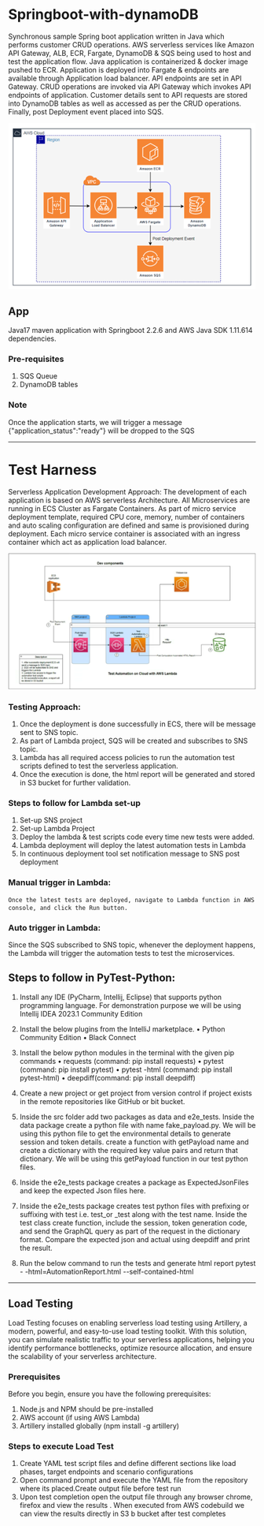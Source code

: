 # Springboot-with-dynamoDB
Synchronous sample Spring boot application written in Java which performs customer CRUD operations. AWS serverless services like Amazon API Gateway, ALB, ECR, Fargate, DynamoDB & SQS being used to host and test the application flow.
Java application is containerized & docker image pushed to ECR. Application is deployed into Fargate & endpoints are available through Application load balancer. API endpoints are set in API Gateway. CRUD operations are invoked via API Gateway which invokes API endpoints of application. Customer details sent to API requests are stored into DynamoDB tables as well as accessed as per the CRUD operations. Finally, post Deployment event placed into SQS.

![customer_crud_app.png](doc%2Fcustomer_crud_app.png)

## App
Java17 maven application with Springboot 2.2.6 and AWS Java SDK 1.11.614 dependencies.

### Pre-requisites
1) SQS Queue
2) DynamoDB tables

### Note
Once the application starts, we will trigger a message {"application_status":"ready"} will be dropped to the SQS

_________________________________________________________________________________________________________
# Test Harness 
Serverless Application Development Approach:
The development of each application is based on AWS serverless Architecture. All Microservices are running in ECS Cluster as Fargate Containers. As part of micro service deployment template, required CPU core, memory, number of containers and auto scaling configuration are defined and same is provisioned during deployment. Each micro service container is associated with an ingress container which act as application load balancer.

![AWS_Lambda.png](doc%2FAWS_Lambda.png)

### Testing Approach:
1. Once the deployment is done successfully in ECS, there will be message sent to SNS topic. 
2. As part of Lambda project, SQS will be created and subscribes to SNS topic. 
3. Lambda has all required access policies to run the automation test scripts defined to test the serverless application. 
4. Once the execution is done, the html report will be generated and stored in S3 bucket for further validation. 

### Steps to follow for Lambda set-up
1.	Set-up SNS project
2.	Set-up Lambda Project
3.	Deploy the lambda & test scripts code every time new tests were added.
4.	Lambda deployment will deploy the latest automation tests in Lambda
5.	In continuous deployment tool set notification message to SNS post deployment

### Manual trigger in Lambda: 
    Once the latest tests are deployed, navigate to Lambda function in AWS console, and click the Run button.
### Auto trigger in Lambda: 
Since the SQS subscribed to SNS topic, whenever the deployment happens, the Lambda will trigger the automation tests to test the microservices. 

## Steps to follow in PyTest-Python:
1. Install any IDE (PyCharm, Intellij, Eclipse) that supports python programming language. For demonstration purpose we will be using Intellij IDEA 2023.1 Community Edition

2. Install the below plugins from the IntelliJ marketplace.
    •	Python Community Edition 
    •	Black Connect

3. Install the below python modules in the terminal with the given pip commands
    •	requests (command: pip install requests)
    •	pytest (command: pip install pytest)
    •	pytest -html (command: pip install pytest-html)
    •	deepdiff(command: pip install deepdiff)

4. Create a new project or get project from version control if project exists in the remote repositories like GitHub or bit bucket.

5. Inside the src folder add two packages as data and e2e_tests. Inside the data package create a python file with name fake_payload.py. We will be using this python file to get the environmental details to generate session and token details. create a function with getPayload name and create a dictionary with the required key value pairs and return that dictionary. We will be using this getPayload function in our test python files.

6. Inside the e2e_tests package creates a package as ExpectedJsonFiles and keep the expected Json files here.

7. Inside the e2e_tests package creates test python files with prefixing or suffixing with test i.e. test_or _test along with the test name. Inside the test class create function, include the session, token generation code, and send the GraphQL query as part of the request in the dictionary format. Compare the expected json and actual using deepdiff and print the result.
   
8. Run the below command to run the tests and generate html report
    pytest - -html=AutomationReport.html  --self-contained-html      

_________________________________________________________________________________________________________

## Load Testing

Load Testing focuses on enabling serverless load testing using Artillery, a modern, powerful, and easy-to-use load testing toolkit. With this solution, you can simulate realistic traffic to your serverless applications, helping you identify performance bottlenecks, optimize resource allocation, and ensure the scalability of your serverless architecture.

### Prerequisites
Before you begin, ensure you have the following prerequisites:

1. Node.js and NPM should be pre-installed
2. AWS account (if using AWS Lambda)
3. Artillery installed globally (npm install -g artillery)

### Steps to execute Load Test
1. Create YAML test script files and define different sections    like load phases, target endpoints and scenario configurations
2. Open command prompt and execute the YAML file from the repository where its placed.Create output file before test run
3. Upon test completion open the output file through any browser chrome, firefox and view the results . When executed from AWS codebuild we can view the results directly in S3  b   bucket after test completes 
